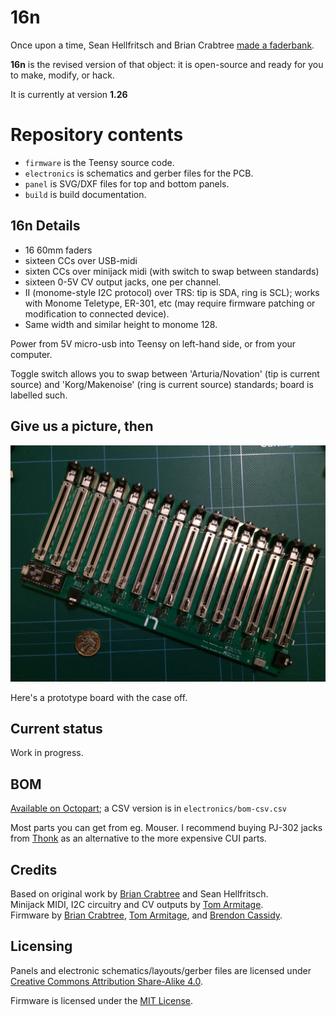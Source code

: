# 16n

Once upon a time, Sean Hellfritsch and Brian Crabtree [made a faderbank][linespost].

**16n** is the revised version of that object: it is open-source and ready for you to make, modify, or hack. 

It is currently at version **1.26**

# Repository contents

* `firmware` is the Teensy source code.
* `electronics` is schematics and gerber files for the PCB.
* `panel` is SVG/DXF files for top and bottom panels.
* `build` is build documentation.

## 16n Details

* 16 60mm faders
* sixteen CCs over USB-midi
* sixten CCs over minijack midi (with switch to swap between standards)
* sixteen 0-5V CV output jacks, one per channel.
* II (monome-style I2C protocol) over TRS: tip is SDA, ring is SCL); works with Monome Teletype, ER-301, etc (may require firmware patching or modification to connected device).
* Same width and similar height to monome 128.

Power from 5V micro-usb into Teensy on left-hand side, or from your computer.

Toggle switch allows you to swap between 'Arturia/Novation' (tip is current source) and 'Korg/Makenoise' (ring is current source) standards; board is labelled such.

## Give us a picture, then

![](faderbank.jpg)

Here's a prototype board with the case off.

## Current status

Work in progress.

## BOM

[Available on Octopart][octobom]; a CSV version is in `electronics/bom-csv.csv`

Most parts you can get from eg. Mouser. I recommend buying PJ-302 jacks from [Thonk](https://thonk.co.uk) as an alternative to the more expensive CUI parts.

## Credits

Based on original work by [Brian Crabtree][tehn] and Sean Hellfritsch.  
Minijack MIDI, I2C circuitry and CV outputs by [Tom Armitage][infovore].  
Firmware by [Brian Crabtree][tehn], [Tom Armitage][infovore], and [Brendon Cassidy][bpcmusic].  

## Licensing

Panels and electronic schematics/layouts/gerber files are licensed under
[Creative Commons Attribution Share-Alike 4.0][ccbysa].

Firmware is licensed under the [MIT License][mitlicense].

[linespost]: https://llllllll.co/t/sixteen-n-faderbank/3643
[tehn]: https://github.com/tehn
[bpcmusic]: https://github.com/bpcmusic
[infovore]: https://github.com/infovore
[octobom]: https://octopart.com/bom-tool/nlacEI7z
[ccbysa]: https://creativecommons.org/licenses/by-sa/4.0/
[mitlicense]: https://opensource.org/licenses/MIT
